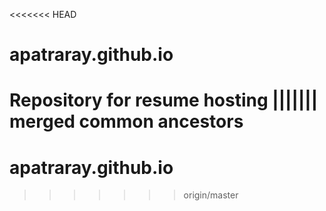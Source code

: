 <<<<<<< HEAD
# apatraray.github.io
Repository for resume hosting
||||||| merged common ancestors
=======
# apatraray.github.io
>>>>>>> origin/master
